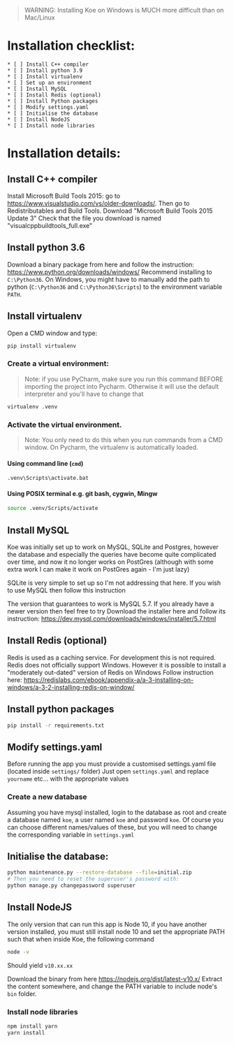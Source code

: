 > WARNING: Installing Koe on Windows is MUCH more difficult than on Mac/Linux

# Installation checklist:
    * [ ] Install C++ compiler
    * [ ] Install python 3.9
    * [ ] Install virtualenv
    * [ ] Set up an environment
    * [ ] Install MySQL
    * [ ] Install Redis (optional)
    * [ ] Install Python packages
    * [ ] Modify settings.yaml
    * [ ] Initialise the database
    * [ ] Install NodeJS
    * [ ] Install node libraries

# Installation details:
## Install C++ compiler
Install Microsoft Build Tools 2015: go to https://www.visualstudio.com/vs/older-downloads/.
Then go to Redistributables and Build Tools. Download "Microsoft Build Tools 2015 Update 3"
Check that the file you download is named "visualcppbuildtools_full.exe"

## Install python 3.6
Download a binary package from here and follow the instruction: https://www.python.org/downloads/windows/
Recommend installing to `C:\Python36`. On Windows, you might have to manually add the path to python (`C:\Python36` and `C:\Python36\Scripts`) to the environment variable `PATH`.

## Install virtualenv
Open a CMD window and type:
```cmd
pip install virtualenv
```

### Create a virtual environment:
> Note: if you use PyCharm, make sure you run this command BEFORE importing the project into Pycharm. Otherwise it will use the default interpreter and you'll have to change that

```bash
virtualenv .venv
```

### Activate the virtual environment.
> Note: You only need to do this when you run commands from a CMD window. On Pycharm, the virtualenv is automatically loaded.

#### Using command line (`cmd`)
```shell
.venv\Scripts\activate.bat
```
#### Using POSIX terminal e.g. git bash, cygwin, Mingw
```bash
source .venv/Scripts/activate
```

## Install MySQL
Koe was initially set up to work on MySQL, SQLite and Postgres, however the database
and especially the queries have become quite complicated over time, and now it no longer works
on PostGres (although with some extra work I can make it work on PostGres again - I'm just lazy)

SQLite is very simple to set up so I'm not addressing that here. If you wish to use MySQL then follow
this instruction

The version that guarantees to work is MySQL 5.7. If you already have a newer version then feel free to try
Download the installer here and follow its instruction: https://dev.mysql.com/downloads/windows/installer/5.7.html


## Install Redis (optional)
Redis is used as a caching service. For development this is not required. Redis does not officially support Windows. However it is possible to install a "moderately out-dated" version of Redis on Windows
Follow instruction here: https://redislabs.com/ebook/appendix-a/a-3-installing-on-windows/a-3-2-installing-redis-on-window/

## Install python packages
```bash
pip install -r requirements.txt
```

## Modify settings.yaml
Before running the app you must provide a customised settings.yaml file (located inside `settings/` folder)
Just open `settings.yaml` and replace `yourname` etc... with the appropriate values 

### Create a new database
Assuming you have mysql installed, login to the database as root and create a database named `koe`, a user named `koe` and password `koe`. Of course you can choose different names/values of these, but you will need to change the corresponding variable in `settings.yaml`

## Initialise the database:
```bash
python maintenance.py --restore-database --file=initial.zip
# Then you need to reset the superuser's password with:
python manage.py changepassword superuser
```

## Install NodeJS
The only version that can run this app is Node 10, if you have another version installed,
you must still install node 10 and set the appropriate PATH such that when inside Koe, the following command

```bash
node -v
```

Should yield `v10.xx.xx`

Download the binary from here https://nodejs.org/dist/latest-v10.x/
Extract the content somewhere, and change the PATH variable to include node's `bin` folder.

### Install node libraries
```bash
npm install yarn
yarn install
```
